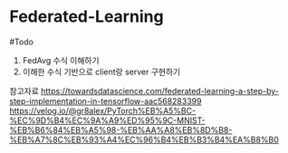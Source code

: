 # Federated-Learning

#Todo
1. FedAvg 수식 이해하기
2. 이해한 수식 기반으로 client랑 server 구현하기

참고자료
https://towardsdatascience.com/federated-learning-a-step-by-step-implementation-in-tensorflow-aac568283399
https://velog.io/@gr8alex/PyTorch%EB%A5%BC-%EC%9D%B4%EC%9A%A9%ED%95%9C-MNIST-%EB%B6%84%EB%A5%98-%EB%AA%A8%EB%8D%B8-%EB%A7%8C%EB%93%A4%EC%96%B4%EB%B3%B4%EA%B8%B0
